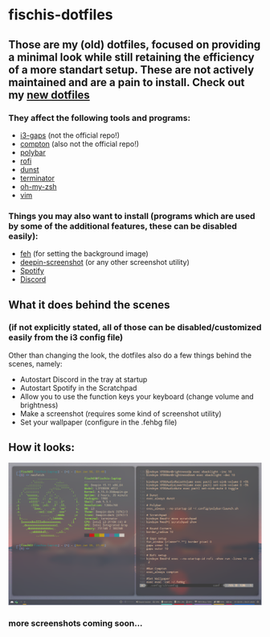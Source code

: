 # fischis-dotfiles
## Those are my (old) dotfiles, focused on providing a minimal look while still retaining the efficiency of a more standart setup. These are not actively maintained and are a pain to install. Check out my [new dotfiles](https://github.com/Fisch03/fischis-dotfiles-rev2)

### They affect the following tools and programs:
- [i3-gaps](https://github.com/resloved/i3) (not the official repo!)
- [compton](https://github.com/tryone144/compton) (also not the official repo!)
- [polybar](https://polybar.github.io/)
- [rofi](https://github.com/davatorium/rofi)
- [dunst](https://dunst-project.org/)
- [terminator](https://gnometerminator.blogspot.com/)
- [oh-my-zsh](https://ohmyz.sh/)
- [vim](https://www.vim.org/)

### Things you may also want to install (programs which are used by some of the additional features, these can be disabled easily):
- [feh](https://feh.finalrewind.org/) (for setting the background image)
- [deepin-screenshot](https://www.deepin.org/en/original/deepin-screenshot/) (or any other screenshot utility)
- [Spotify](https://www.spotify.com)
- [Discord](https://discordapp.com/)

## What it does behind the scenes
### (if not explicitly stated, all of those can be disabled/customized easily from the i3 config file)

Other than changing the look, the dotfiles also do a few things behind the scenes, namely:
- Autostart Discord in the tray at startup
- Autostart Spotify in the Scratchpad
- Allow you to use the function keys your keyboard (change volume and brightness)
- Make a screenshot (requires some kind of screenshot utility)
- Set your wallpaper (configure in the .fehbg file)

## How it looks:
![Image of the Desktop with two Terminals open](https://github.com/Fisch03/fischis-dotfiles/blob/master/looks.png)
### more screenshots coming soon...
